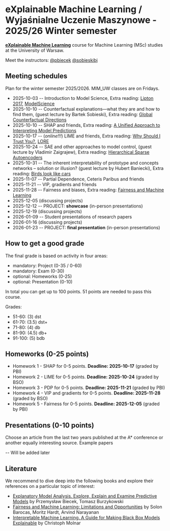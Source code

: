 # eXplainable Machine Learning / Wyjaśnialne Uczenie Maszynowe - 2025/26 Winter semester

[**eXplainable Machine Learning**](https://usosweb.uw.edu.pl/kontroler.php?_action=katalog2/przedmioty/pokazPrzedmiot&kod=1000-319bEML) course for Machine Learning (MSc) studies at the University of Warsaw. 

Meet the instructors: [@pbiecek](https://github.com/pbiecek) [@sobieskibj](https://github.com/sobieskibj)

## Meeting schedules

Plan for the winter semester 2025/2026. MIM_UW classes are on Fridays. 

* 2025-10-03 -- Introduction to Model Science, Extra reading: [Lipton 2017](https://arxiv.org/abs/1606.03490), [ModelScience](https://arxiv.org/abs/2508.20040v1)
* 2025-10-10 -- Counterfactual explanations—what they are and how to find them, (guest lecture by Bartek Sobieski), Extra reading: [Global Counterfactual Directions](https://arxiv.org/abs/2404.12488) 
* 2025-10-10 -- SHAP and friends, Extra reading: [A Unified Approach to Interpreting Model Predictions](https://arxiv.org/abs/1705.07874)
* 2025-10-17 -- (*online!!!*) LIME and friends, Extra reading: [Why Should I Trust You?](https://arxiv.org/abs/1602.04938), [LORE](https://arxiv.org/abs/1805.10820)
* 2025-10-24 -- SAE and other approaches to model control, (guest lecture by Vladimir Zaigrajew), Extra reading: [Hierarchical Sparse Autoencoders](https://arxiv.org/abs/2502.20578)
* 2025-10-31 -- The inherent interpretability of prototype and concepts networks – solution or illusion? (guest lecture by Hubert Baniecki), Extra reading: [Birds look like cars](https://arxiv.org/abs/2503.08636)
* 2025-11-07 -- Partial Dependence, Ceteris Paribus and friends
* 2025-11-21 -- VIP, gradients and friends
* 2025-11-28 -- Fairness and biases, Extra reading: [Fairness and Machine Learning](https://fairmlbook.org/) 
* 2025-12-05 (discussing projects)
* 2025-12-12 -- PROJECT: **showcase** (in-person presentations)
* 2025-12-19 (discussing projects)
* 2026-01-09 -- Student presentations of research papers
* 2026-01-16 (discussing projects)
* 2026-01-23 -- PROJECT: **final presentation** (in-person presentations)

## How to get a good grade

The final grade is based on activity in four areas:

* mandatory: Project (0-35 / 0-60)
* mandatory: Exam (0-30)
* optional: Homeworks (0-25)
* optional: Presentation (0-10)

In total you can get up to 100 points. 51 points are needed to pass this course.

Grades:

* 51-60: (3) dst
* 61-70: (3.5) dst+
* 71-80: (4) db
* 81-90: (4.5) db+
* 91-100: (5) bdb

## Homeworks (0-25 points)

- Homework 1 - SHAP for 0-5 points. **Deadline: 2025-10-17** (graded by PBI)
- Homework 2 - LIME for 0-5 points. **Deadline: 2025-10-24**  (graded by BSO)
- Homework 3 - PDP  for 0-5 points. **Deadline: 2025-11-21** (graded by PBI)
- Homework 4 - VIP and gradients for 0-5 points. **Deadline: 2025-11-28** (graded by BSO)
- Homework 5 - Fairness for 0-5 points. **Deadline: 2025-12-05** (graded by PBI)


## Presentations (0-10 points)

Choose an article from the last two years published at the A* conference or another equally interesting source. Example papers

-- Will be added later

## Literature

We recommend to dive deep into the following books and explore their references on a particular topic of interest:

* [Explanatory Model Analysis. Explore, Explain and Examine Predictive Models](https://pbiecek.github.io/ema/) by Przemysław Biecek, Tomasz Burzykowski
* [Fairness and Machine Learning: Limitations and Opportunities](https://fairmlbook.org/) by Solon Barocas, Moritz Hardt, Arvind Narayanan
* [Interpretable Machine Learning. A Guide for Making Black Box Models Explainable](https://christophm.github.io/interpretable-ml-book/) by Christoph Molnar


